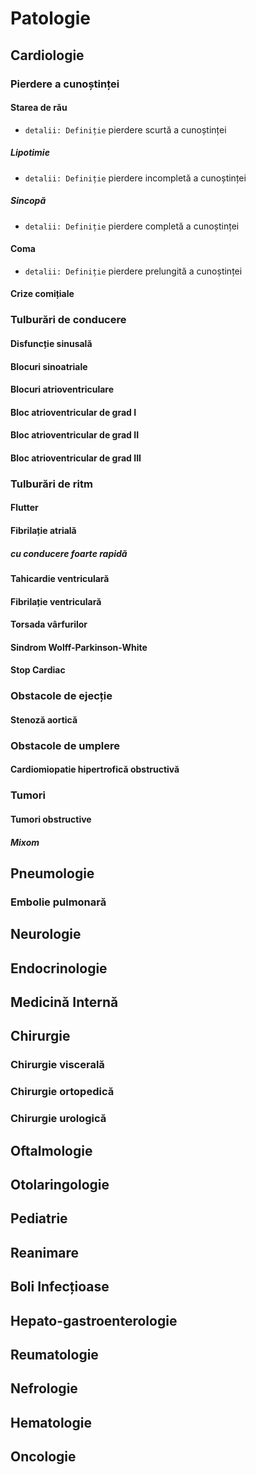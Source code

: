 # Patologie

## Cardiologie

### Pierdere a cunoștinței
#### Starea de rău
+ ```detalii: Definiție``` pierdere scurtă a cunoștinței

##### Lipotimie
+ ```detalii: Definiție``` pierdere incompletă a cunoștinței

##### Sincopă
+ ```detalii: Definiție``` pierdere completă a cunoștinței

#### Coma
+ ```detalii: Definiție``` pierdere prelungită a cunoștinței

#### Crize comițiale

### Tulburări de conducere
#### Disfuncție sinusală
#### Blocuri sinoatriale
#### Blocuri atrioventriculare
#### Bloc atrioventricular de grad I
#### Bloc atrioventricular de grad II
#### Bloc atrioventricular de grad III

### Tulburări de ritm
#### Flutter
#### Fibrilație atrială
##### cu conducere foarte rapidă
#### Tahicardie ventriculară
#### Fibrilație ventriculară
#### Torsada vârfurilor
#### Sindrom Wolff-Parkinson-White
#### Stop Cardiac

### Obstacole de ejecție
#### Stenoză aortică

### Obstacole de umplere
#### Cardiomiopatie hipertrofică obstructivă
#### 

### Tumori
#### Tumori obstructive
##### Mixom


## Pneumologie
### Embolie pulmonară

## Neurologie
## Endocrinologie
## Medicină Internă
## Chirurgie
### Chirurgie viscerală
### Chirurgie ortopedică
### Chirurgie urologică
## Oftalmologie
## Otolaringologie
## Pediatrie
## Reanimare
## Boli Infecțioase
## Hepato-gastroenterologie
## Reumatologie
## Nefrologie
## Hematologie
## Oncologie

